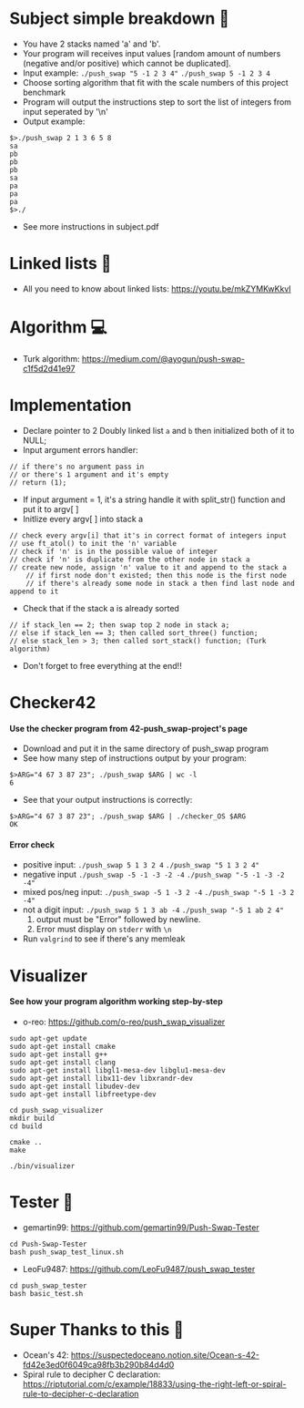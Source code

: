 # Subject simple breakdown 📄
* You have 2 stacks named 'a' and 'b'.
* Your program will receives input values [random amount of numbers (negative and/or positive) which cannot be duplicated].
* Input example:
```./push_swap "5 -1 2 3 4"```
```./push_swap 5 -1 2 3 4```
* Choose sorting algorithm that fit with the scale numbers of this project benchmark
* Program will output the instructions step to sort the list of integers from input seperated by '\n'
* Output example:
```
$>./push_swap 2 1 3 6 5 8
sa
pb
pb
pb
sa
pa
pa
pa
$>./
```
* See more instructions in subject.pdf

# Linked lists 📝
* All you need to know about linked lists: https://youtu.be/mkZYMKwKkvI

# Algorithm 💻
* Turk algorithm: https://medium.com/@ayogun/push-swap-c1f5d2d41e97

# Implementation
* Declare pointer to 2 Doubly linked list ```a``` and ```b``` then initialized both of it to NULL;
* Input argument errors handler:
```
// if there's no argument pass in
// or there's 1 argument and it's empty
// return (1);
```
* If input argument = 1, it's a string handle it with split_str() function and put it to argv[ ]
* Initlize every argv[ ] into stack a
```
// check every argv[i] that it's in correct format of integers input
// use ft_atol() to init the 'n' variable
// check if 'n' is in the possible value of integer
// check if 'n' is duplicate from the other node in stack a
// create new node, assign 'n' value to it and append to the stack a
    // if first node don't existed; then this node is the first node
    // if there's already some node in stack a then find last node and append to it
```
* Check that if the stack a is already sorted
```
// if stack_len == 2; then swap top 2 node in stack a;
// else if stack_len == 3; then called sort_three() function;
// else stack_len > 3; then called sort_stack() function; (Turk algorithm)
```
* Don't forget to free everything at the end!!

# Checker42
#### Use the checker program from 42-push_swap-project's page
* Download and put it in the same directory of push_swap program
* See how many step of instructions output by your program:
```
$>ARG="4 67 3 87 23"; ./push_swap $ARG | wc -l
6
```
* See that your output instructions is correctly:
```
$>ARG="4 67 3 87 23"; ./push_swap $ARG | ./checker_OS $ARG
OK
```

#### Error check
* positive input: ```./push_swap 5 1 3 2 4```  ```./push_swap "5 1 3 2 4"```
* negative input ```./push_swap -5 -1 -3 -2 -4```  ```./push_swap "-5 -1 -3 -2 -4"```
* mixed pos/neg input: ```./push_swap -5 1 -3 2 -4```  ```./push_swap "-5 1 -3 2 -4"```
* not a digit input: ```./push_swap 5 1 3 ab -4```  ```./push_swap "-5 1 ab 2 4"```
  1. output must be "Error" followed by newline.
  2. Error must display on ```stderr``` with ```\n```
* Run ```valgrind``` to see if there's any memleak

# Visualizer
#### See how your program algorithm working step-by-step
* o-reo: https://github.com/o-reo/push_swap_visualizer
```
sudo apt-get update
sudo apt-get install cmake
sudo apt-get install g++
sudo apt-get install clang
sudo apt-get install libgl1-mesa-dev libglu1-mesa-dev
sudo apt-get install libx11-dev libxrandr-dev
sudo apt-get install libudev-dev
sudo apt-get install libfreetype-dev

cd push_swap_visualizer
mkdir build
cd build

cmake ..
make

./bin/visualizer
```

# Tester 🧮
* gemartin99: https://github.com/gemartin99/Push-Swap-Tester
```
cd Push-Swap-Tester
bash push_swap_test_linux.sh
```
* LeoFu9487: https://github.com/LeoFu9487/push_swap_tester
```
cd push_swap_tester
bash basic_test.sh
```
# Super Thanks to this 📌
* Ocean's 42: https://suspectedoceano.notion.site/Ocean-s-42-fd42e3ed0f6049ca98fb3b290b84d4d0
* Spiral rule to decipher C declaration: https://riptutorial.com/c/example/18833/using-the-right-left-or-spiral-rule-to-decipher-c-declaration
